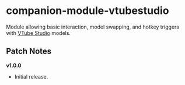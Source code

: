 # companion-module-vtubestudio

Module allowing basic interaction, model swapping, and hotkey triggers with [VTube Studio](https://denchisoft.com/) models. 


## Patch Notes

**v1.0.0**
- Initial release.
